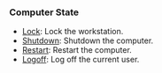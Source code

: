 ### Computer State

- [Lock](ComputerState/lock.ps1): Lock the workstation.
- [Shutdown](ComputerState/shutdown.ps1): Shutdown the computer.
- [Restart](ComputerState/restart.ps1): Restart the computer.
- [Logoff](ComputerState/logoff.ps1): Log off the current user.
